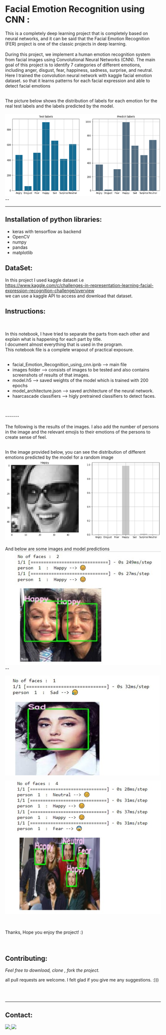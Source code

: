 # Facial Emotion Recognition using CNN :

This is a completely deep learning project that is completely based on neural networks, and it can be said that the Facial Emotion Recognition (FER) project is one of the classic projects in deep learning.
<br/>
<br/>
During this project, we implement a human emotion recognition system from facial images using Convolutional Neural Networks (CNN). The main goal of this project is to identify 7 categories of different emotions, including anger, disgust, fear, happiness, sadness, surprise, and neutral.
<br/>
Here I trained the convolution neural network with kaggle facial emotion dataset. so that it learns patterns for each facial expression and able to detect facial emotions
<br/> <br/>



The picture below shows the distribution of labels for each emotion for the real test labels and the labels predicted by the model.
<br/>
<br/>
![Label_Comparision](content/images/Label_Comparision.png) --
<br/>


-------




## Installation of python libraries:
  * keras with tensorflow as backend
  * OpenCV
  * numpy
  * pandas
  * matplotlib


## DataSet:
In this project I used kaggle dataset i.e  <br/>
  https://www.kaggle.com/c/challenges-in-representation-learning-facial-expression-recognition-challenge/overview
  <br/>
    we can use a kaggle API to access and download that dataset.

## Instructions:
<br/>
<br/>
In this notebook, I have tried to separate the parts from each other and explain what is happening for each part by title.<br/>
I document almost everything  that is used in the  program.<br/>
This notebook file is a complete wrapout  of practical exposure.
<br/>
<br/>

  * facial_Emotion_Recognition_using_cnn.ipnb -->  main file
  * images folder --> consists of images to be tested and also contains screenshots of results of that images.
  * model.h5 --> saved weights of the model which is trained with 200 epochs
  * model_architecture.json --> saved architecture of the neural network.
  * haarcascade classifiers --> higly pretrained classifiers to detect faces.
<br/>
<br/>
-------
<br/>
<br/>
The following is the results of the images. I also add the number of persons in the image and the relevant emojis to their emotions of the persons to create sense of feel.
<br/><br/>

In the image provided below, you can see the distribution of different emotions predicted by the model for a random image
![prediction_test_labels](content/images/prediction_test_labels.png)
 <br/>
 <br/>
And below are some images and model predictions
![gol_p](content/images/gol_p.jpg) --

![gol2_p.jpg](content/images/gol2_p.jpg)



![friends](content/images/friends.jpg)

  <br/>
  <br/>
  Thanks, Hope you enjoy the project! :)
  <br/>
  <br/>
  <br/>
  

  ## Contributing:
  _Feel free to download, clone , fork the project._  

  all pull requests are welcome. I felt glad if you give me any suggestions. :)))

  <br/>
  <br/>

  
  --------
## Contact:
<a href="https://www.linkedin.com/in/farideh-ebrahimi-275195197/"><img src="https://github.com/PrudhviGNV/PrudhviGNV/blob/master/logos/linkedin.png" width="40" /> </a>  <a href="https://github.com/faridehebrahymy"><img src="https://github.com/PrudhviGNV/PrudhviGNV/blob/master/logos/github-logo.png" width="40" /> </a>   
  
